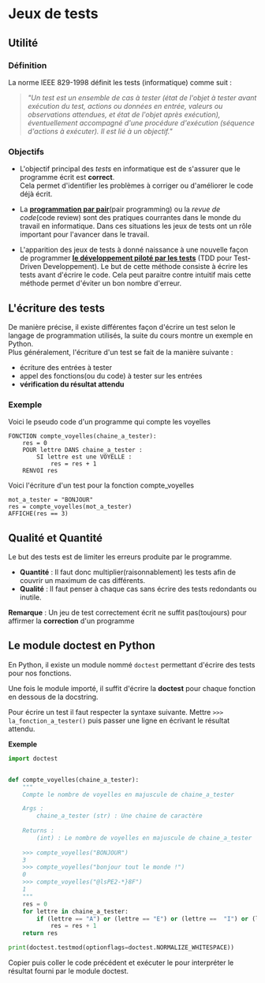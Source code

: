# Jeux de tests  

## Utilité  
### Définition  
La norme IEEE 829-1998 définit les tests (informatique) comme suit :

> _"Un test est un ensemble de cas à tester (état de l'objet à tester  avant exécution du test,_ 
> _actions ou données en entrée, valeurs ou observations attendues, et état de l'objet après exécution),_
> _éventuellement accompagné d'une procédure d'exécution (séquence d'actions à exécuter)._ 
> _Il est lié à un objectif."_  

### Objectifs  

- L'objectif principal des _tests_ en informatique est de s'assurer que le programme écrit est __correct__.  
Cela permet d'identifier les problèmes à corriger ou d'améliorer le code déjà écrit.  

- La __[programmation par pair](https://fr.wikipedia.org/wiki/Programmation_en_bin%C3%B4me)__(pair programming) ou la _revue de code_(code review) sont des pratiques courrantes dans le monde du travail en informatique. Dans ces situations les jeux de tests ont un rôle important pour l'avancer dans le travail.  

- L'apparition des jeux de tests à donné naissance à une nouvelle façon de programmer __[le développement piloté par les tests](https://fr.wikipedia.org/wiki/Test_driven_development)__ (TDD pour Test-Driven Developpement). Le but de cette méthode consiste à écrire les tests avant d'écrire le code. Cela peut paraitre contre intuitif mais cette méthode permet d'éviter un bon nombre d'erreur. 

## L'écriture des tests   

De manière précise, il existe différentes façon d'écrire un test selon le langage de programmation utilisés, la suite du cours montre un exemple en Python.    
Plus généralement, l'écriture d'un test se fait de la manière suivante  :  
  - écriture des entrées à tester   
  - appel des fonctions(ou du code) à tester sur les entrées 
  - __vérification du résultat attendu__   

### Exemple  

Voici le pseudo code d'un programme qui compte les voyelles

```Pseudo
FONCTION compte_voyelles(chaine_a_tester):
    res = 0
    POUR lettre DANS chaine_a_tester :
        SI lettre est une VOYELLE : 
            res = res + 1  
    RENVOI res
```

Voici l'écriture d'un test pour la fonction compte_voyelles  

```Pseudo
mot_a_tester = "BONJOUR"
res = compte_voyelles(mot_a_tester) 
AFFICHE(res == 3)
```

## Qualité et Quantité 

Le but des tests est de limiter les erreurs produite par le programme.  

- __Quantité__ : Il faut donc multiplier(raisonnablement) les tests afin de couvrir un maximum de cas différents.   
- __Qualité__ : Il faut penser à chaque cas sans écrire des tests redondants ou inutile.  


__Remarque__ : Un jeu de test correctement écrit ne suffit pas(toujours) pour affirmer la __correction__ d'un programme

## Le module doctest en Python  

En Python, il existe un module nommé `doctest` permettant d'écrire des tests pour nos fonctions.    

Une fois le module importé, il suffit d'écrire la __doctest__ pour chaque fonction en dessous de la docstring.  

Pour écrire un test il faut respecter la syntaxe suivante. Mettre `>>> la_fonction_a_tester()` puis passer une ligne en écrivant le résultat attendu.  

__Exemple__

```Python
import doctest


def compte_voyelles(chaine_a_tester):
    """
    Compte le nombre de voyelles en majuscule de chaine_a_tester

    Args :
        chaine_a_tester (str) : Une chaine de caractère
    
    Returns : 
        (int) : Le nombre de voyelles en majuscule de chaine_a_tester
    
    >>> compte_voyelles("BONJOUR")
    3
    >>> compte_voyelles("bonjour tout le monde !")
    0  
    >>> compte_voyelles("@lsPE2-*}8F")
    1
    """
    res = 0
    for lettre in chaine_a_tester:
        if (lettre == "A") or (lettre == "E") or (lettre ==  "I") or (lettre == "O") or (lettre == "U") or (lettre ==  "Y"):
            res = res + 1
    return res

print(doctest.testmod(optionflags=doctest.NORMALIZE_WHITESPACE))
```

Copier puis coller le code précédent et exécuter le pour interpréter le résultat fourni par le module doctest.

